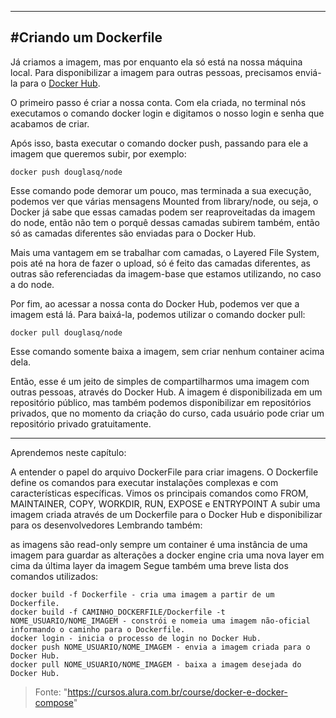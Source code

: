 -------------------------------------------------------------------
#Criando um Dockerfile
-------------------------------------------------------------------

Já criamos a imagem, mas por enquanto ela só está na nossa máquina local. Para disponibilizar a imagem para outras pessoas, precisamos enviá-la para o [Docker Hub](https://hub.docker.com/).

O primeiro passo é criar a nossa conta. Com ela criada, no terminal nós executamos o comando docker login e digitamos o nosso login e senha que acabamos de criar.

Após isso, basta executar o comando docker push, passando para ele a imagem que queremos subir, por exemplo:

	docker push douglasq/node
	
Esse comando pode demorar um pouco, mas terminada a sua execução, podemos ver que várias mensagens Mounted from library/node, ou seja, o Docker já sabe que essas camadas podem ser reaproveitadas da imagem do node, então não tem o porquê dessas camadas subirem também, então só as camadas diferentes são enviadas para o Docker Hub.

Mais uma vantagem em se trabalhar com camadas, o Layered File System, pois até na hora de fazer o upload, só é feito das camadas diferentes, as outras são referenciadas da imagem-base que estamos utilizando, no caso a do node.

Por fim, ao acessar a nossa conta do Docker Hub, podemos ver que a imagem está lá. Para baixá-la, podemos utilizar o comando docker pull:

	docker pull douglasq/node
	
Esse comando somente baixa a imagem, sem criar nenhum container acima dela.

Então, esse é um jeito de simples de compartilharmos uma imagem com outras pessoas, através do Docker Hub. A imagem é disponibilizada em um repositório público, mas também podemos disponibilizar em repositórios privados, que no momento da criação do curso, cada usuário pode criar um repositório privado gratuitamente.

--------------------------------------------------
Aprendemos neste capítulo:

A entender o papel do arquivo DockerFile para criar imagens.
O Dockerfile define os comandos para executar instalações complexas e com características específicas.
Vimos os principais comandos como FROM, MAINTAINER, COPY, WORKDIR, RUN, EXPOSE e ENTRYPOINT
A subir uma imagem criada através de um Dockerfile para o Docker Hub e disponibilizar para os desenvolvedores
Lembrando também:

as imagens são read-only sempre
um container é uma instância de uma imagem
para guardar as alterações a docker engine cria uma nova layer em cima da última layer da imagem
Segue também uma breve lista dos comandos utilizados:

	docker build -f Dockerfile - cria uma imagem a partir de um Dockerfile.
	docker build -f CAMINHO_DOCKERFILE/Dockerfile -t NOME_USUARIO/NOME_IMAGEM - constrói e nomeia uma imagem não-oficial informando o caminho para o Dockerfile.
	docker login - inicia o processo de login no Docker Hub.
	docker push NOME_USUARIO/NOME_IMAGEM - envia a imagem criada para o Docker Hub.
	docker pull NOME_USUARIO/NOME_IMAGEM - baixa a imagem desejada do Docker Hub.


>Fonte: "https://cursos.alura.com.br/course/docker-e-docker-compose"

